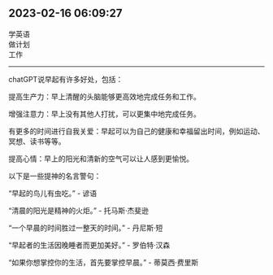 ##  2023-02-16 06:09:27

学英语  
做计划  
工作  

---

chatGPT说早起有许多好处，包括：

提高生产力：早上清醒的头脑能够更高效地完成任务和工作。

增强注意力：早上没有其他人打扰，可以更集中地完成任务。

有更多的时间进行自我关爱：早起可以为自己的健康和幸福留出时间，例如运动、冥想、读书等等。

提高心情：早上的阳光和清新的空气可以让人感到更愉悦。

以下是一些提神的名言警句：

“早起的鸟儿有虫吃。” - 谚语

“清晨的阳光是精神的火炬。” - 托马斯·杰斐逊

“一个早晨的时间胜过一整天的时间。” - 丹尼斯·短

“早起者的生活因晚睡者而更加美好。” - 罗伯特·汉森

“如果你想掌控你的生活，首先要掌控早晨。” - 蒂莫西·费里斯
